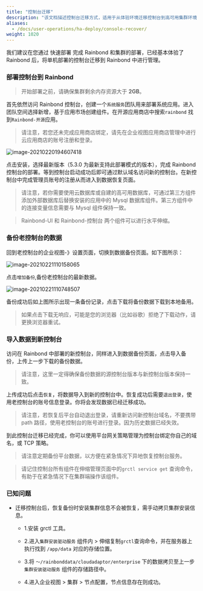 ```yaml
---
title: "控制台迁移"
description: "该文档描述控制台迁移方式，适用于从体验环境迁移控制台到高可用集群环境。"
aliases:
  - /docs/user-operations/ha-deploy/console-recover/
weight: 1020
---
```


我们建议在您通过 快速部署 完成 Rainbond 和集群的部署，已经基本体验了 Rainbond 后，将单机部署的控制台迁移到 Rainbond 中进行管理。

### 部署控制台到 Rainbond

> 开始部署之前，请确保集群剩余内存资源大于 <b>2GB</b>。

首先依然访问 Rainbond 控制台，创建一个`系统服务`团队用来部署系统应用。进入团队空间选择新增，基于应用市场创建组件。在开源应用商店中搜索`rainbond` 找到`Rainbond-开源`应用。

> 请注意，若您还未完成应用商店绑定，请先在企业视图应用商店管理中进行云应用商店的账号注册和登录。

![image-20210220194607418](https://static.goodrain.com/images/5.3/get-rainbond-app.png)

点击安装，选择最新版本（5.3.0 为最新支持此部署模式的版本），完成 Rainbond 控制台的部署。等到控制台启动成功后即可通过默认域名访问新的控制台。在新控制台中完成管理员账号的注册从而进入到数据恢复页面。

> 请注意，若你需要使用云数据库或自建的高可用数据库，可通过第三方组件添加外部数据库后替换安装的应用中的 Mysql 数据库组件。第三方组件中的连接变量信息需要与 Mysql 组件保持一致。

> Rainbond-UI 和 Rainbond-控制台 两个组件可以进行水平伸缩。

### 备份老控制台的数据

回到老控制台的企业视图-》设置页面，切换到数据备份页面。如下图所示：

![image-20210221110158065](https://static.goodrain.com/images/5.3/data-backup.png)

点击`增加备份`,备份老控制台的最新数据。

![image-20210221110748507](https://static.goodrain.com/images/5.3/down-backup-date.png)

备份成功后如上图所示出现一条备份记录，点击下载将备份数据下载到本地备用。

> 如果点击下载无响应，可能是您的浏览器（比如谷歌）拒绝了下载动作，请更换浏览器重试。

### 导入数据到新控制台

访问在 Rainbond 中部署的新控制台，同样进入到数据备份页面，点击导入备份，上传上一步下载的备份数据。

> 请注意，这里一定得确保备份数据的源控制台版本与新控制台版本保持一致。

上传成功后点击`恢复`，将数据导入到新的控制台中。恢复成功后需要`退出登录`，使用老控制台的账号信息登录。你将会发现数据已经迁移成功。

> 请注意，若恢复后平台自动退出登录，请重新访问新控制台域名，不要携带 path 路径，使用老控制台的账号进行登录。因为历史数据已经失效。

到此控制台迁移已经完成，你可以使用平台网关策略管理为控制台绑定你自己的域名，或 TCP 策略。

> 请注意定期备份平台数据，以方便在紧急情况下异地恢复控制台服务。

> 请记住控制台所有组件在伸缩管理页面中的`grctl service get` 查询命令，有助于在紧急情况下在集群端操作该组件。

### 已知问题

* 迁移控制台后，恢复备份时安装集群信息不会被恢复，需手动拷贝集群安装信息。

  * 1.安装 grctl 工具。

  * 2.进入`集群安装驱动服务` 组件内 > 伸缩复制`grctl`查询命令，并在服务器上执行找到 `/app/data` 对应的存储位置。

  * 3.将 `～/rainbonddata/cloudadaptor/enterprise` 下的数据拷贝至上一步 `集群安装驱动服务` 组件的存储路径中。

  * 4.进入企业视图  > 集群 > 节点配置，节点信息存在则成功。


